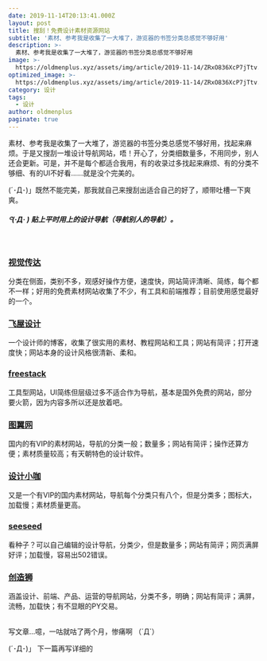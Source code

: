 ```yaml
---
date: 2019-11-14T20:13:41.000Z
layout: post
title: 搜刮！免费设计素材资源网站
subtitle: '素材、参考我是收集了一大堆了，游览器的书签分类总感觉不够好用'
description: >-
  素材、参考我是收集了一大堆了，游览器的书签分类总感觉不够好用
image: >-
  https://oldmenplus.xyz/assets/img/article/2019-11-14/ZRxO836XcP7jTtv.jpg
optimized_image: >-
  https://oldmenplus.xyz/assets/img/article/2019-11-14/ZRxO836XcP7jTtv.jpg
category: 设计
tags:
  - 设计
author: oldmenplus
paginate: true
---
```

素材、参考我是收集了一大堆了，游览器的书签分类总感觉不够好用，找起来麻烦。于是又搜刮一堆设计导航网站，唔！开心了，分类细数量多，不用同步，别人还会更新。可是，并不是每个都适合我用，有的收录过多找起来麻烦、有的分类不够细、有的UI不好看......就是没个完美的。

(´･Д･)」既然不能完美，那我就自己来搜刮出适合自己的好了，顺带吐槽一下爽爽。
<br/>

##### ᕪ(·Д· ) 贴上平时用上的设计导航（导航别人的导航）。
<br/>

### [视觉传达](http://hao.shijuechuanda.com)
分类在侧面，类别不多，观感好操作方便，速度快，网站简评清晰、简练，每个都不一样；好用的免费素材网站收集了不少，有工具和前端推荐；目前使用感觉最好的一个。

### [飞屋设计](https://www.ifeiwu.com/resource/url) 
一个设计师的博客，收集了很实用的素材、教程网站和工具；网站有简评；打开速度快；网站本身的设计风格很清新、柔和。

### [freestack](http://www.freestack.co.uk)
工具型网站，UI简练但层级过多不适合作为导航，基本是国外免费的网站，部分要火箭，因为内容多所以还是放着吧。

### [图翼网](http://www.tuyiyi.com/hao)
国内的有VIP的素材网站，导航的分类一般；数量多；网站有简评；操作还算方便；素材质量较高；有天朝特色的设计软件。

### [设计小咖](https://www.iamxk.com/navigation)
又是一个有VIP的国内素材网站，导航每个分类只有八个，但是分类多；图标大，加载慢；素材质量更高。

### [seeseed](https://www.seeseed.com)
看种子？可以自己编辑的设计导航，分类少，但是数量多；网站有简评；网页满屏好评；加载慢，容易出502错误。

### [创造狮](http://chuangzaoshi.com/)
涵盖设计、前端、产品、运营的导航网站，分类不多，明确；网站有简评；满屏，流畅，加载快；有不显眼的PY交易。
<br/>
<br/>

写文章...噫，一咕就咕了两个月，惨痛啊 （´Д`）

(´･Д･)」 下一篇再写详细的
